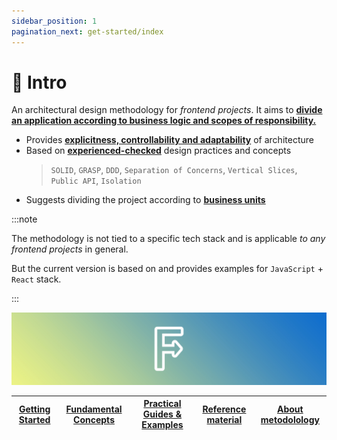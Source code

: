 ```yaml
---
sidebar_position: 1
pagination_next: get-started/index
---
```


# 🔎 Intro

An architectural design methodology for *frontend projects*. It aims to [**divide an application according to business logic and scopes of responsibility.**][refs-splitting]

- Provides [**explicitness, controllability and adaptability**][refs-arch-req] of architecture
- Based on [**experienced-checked**][refs-motivation-why] design practices and concepts
    > `SOLID`, `GRASP`, `DDD`, `Separation of Concerns`, `Vertical Slices`, `Public API`, `Isolation`
- Suggests dividing the project according to [**business units**][ext-ubiq-lang]

:::note

The methodology is not tied to a specific tech stack and is applicable *to any frontend projects* in general.

But the current version is based on and provides examples for `JavaScript` + `React` stack.

:::

![feature-sliced-banner](/img/banner.jpg)

[Getting Started][refs-getstarted] | [Fundamental Concepts][refs-concepts] | [Practical Guides & Examples][refs-guides] | [Reference material][refs-reference] | [About metodolology][refs-about]
|---|---|---|---|---|

[refs-getstarted]: /docs/get-started/overview
[refs-concepts]: /docs/concepts/architecture
[refs-guides]: /docs/guides/migration-from-v1
[refs-reference]: /docs/reference/glossary
[refs-about]: /docs/about/mission

[refs-splitting]: /docs/concepts/app-splitting
[refs-arch-req]: https://feature-sliced.design/docs/concepts/architecture#требования
[refs-motivation-why]: https://feature-sliced.design/docs/get-started/motivation#-почему-не-хватает-существующих-решений

[ext-ubiq-lang]: https://thedomaindrivendesign.io/developing-the-ubiquitous-language
